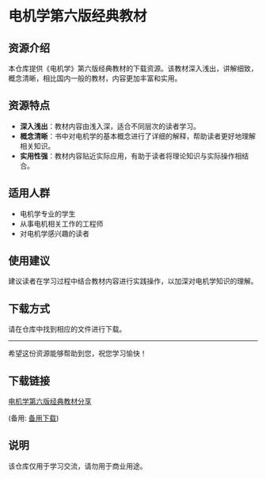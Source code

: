 # 电机学第六版经典教材

## 资源介绍

本仓库提供《电机学》第六版经典教材的下载资源。该教材深入浅出，讲解细致，概念清晰，相比国内一般的教材，内容更加丰富和实用。

## 资源特点

- **深入浅出**：教材内容由浅入深，适合不同层次的读者学习。
- **概念清晰**：书中对电机学的基本概念进行了详细的解释，帮助读者更好地理解相关知识。
- **实用性强**：教材内容贴近实际应用，有助于读者将理论知识与实际操作相结合。

## 适用人群

- 电机学专业的学生
- 从事电机相关工作的工程师
- 对电机学感兴趣的读者

## 使用建议

建议读者在学习过程中结合教材内容进行实践操作，以加深对电机学知识的理解。

## 下载方式

请在仓库中找到相应的文件进行下载。

---

希望这份资源能够帮助到您，祝您学习愉快！

## 下载链接
[电机学第六版经典教材分享](https://pan.quark.cn/s/5340a1c0565f) 

(备用: [备用下载](https://pan.baidu.com/s/1vYf2E8YcY81Qa8vbTXfP2A?pwd=1234))

## 说明

该仓库仅用于学习交流，请勿用于商业用途。

